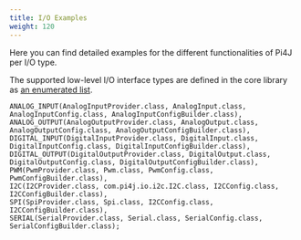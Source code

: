 ```yaml
---
title: I/O Examples
weight: 120
---
```


Here you can find detailed examples for the different functionalities of Pi4J per I/O type.

The supported low-level I/O interface types are defined in the core library as [an enumerated list](https://github.com/Pi4J/pi4j-v2/blob/master/pi4j-core/src/main/java/com/pi4j/io/IOType.java). 

```
ANALOG_INPUT(AnalogInputProvider.class, AnalogInput.class, AnalogInputConfig.class, AnalogInputConfigBuilder.class),
ANALOG_OUTPUT(AnalogOutputProvider.class, AnalogOutput.class, AnalogOutputConfig.class, AnalogOutputConfigBuilder.class), 
DIGITAL_INPUT(DigitalInputProvider.class, DigitalInput.class, DigitalInputConfig.class, DigitalInputConfigBuilder.class), 
DIGITAL_OUTPUT(DigitalOutputProvider.class, DigitalOutput.class, DigitalOutputConfig.class, DigitalOutputConfigBuilder.class), 
PWM(PwmProvider.class, Pwm.class, PwmConfig.class, PwmConfigBuilder.class), 
I2C(I2CProvider.class, com.pi4j.io.i2c.I2C.class, I2CConfig.class, I2CConfigBuilder.class), 
SPI(SpiProvider.class, Spi.class, I2CConfig.class, I2CConfigBuilder.class), 
SERIAL(SerialProvider.class, Serial.class, SerialConfig.class, SerialConfigBuilder.class);
```
